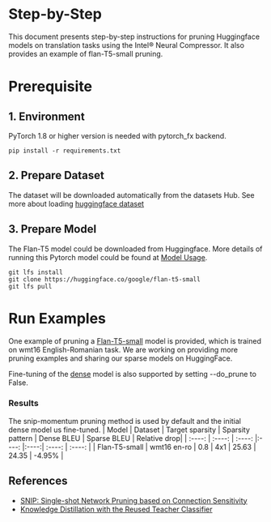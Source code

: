 Step-by-Step
============

This document presents step-by-step instructions for pruning Huggingface models on translation tasks using the Intel® Neural Compressor. It also provides an example of flan-T5-small pruning.

# Prerequisite

## 1. Environment

PyTorch 1.8 or higher version is needed with pytorch_fx backend.

```shell
pip install -r requirements.txt
```

## 2. Prepare Dataset

The dataset will be downloaded automatically from the datasets Hub.
See more about loading [huggingface dataset](https://huggingface.co/docs/datasets/loading_datasets.html)

## 3. Prepare Model

The Flan-T5 model could be downloaded from Huggingface. More details of running this Pytorch model could be found at [Model Usage](https://huggingface.co/google/flan-t5-small#usage). 

```shell
git lfs install
git clone https://huggingface.co/google/flan-t5-small
git lfs pull
```

# Run Examples
One example of pruning a [Flan-T5-small](scripts/run_translation_prune.sh) model is provided, which is trained on wmt16 English-Romanian task. We are working on providing more pruning examples and sharing our sparse models on HuggingFace.  

Fine-tuning of the [dense](scripts/run_translation_finetune.sh) model is also supported by setting --do_prune to False. 


### Results
The snip-momentum pruning method is used by default and the initial dense model us fine-tuned.
|  Model  | Dataset  | Target sparsity | Sparsity pattern | Dense BLEU | Sparse BLEU | Relative drop|
|  :----:  | :----:  | :----: |:----: |:----:| :----: | :----: |
| Flan-T5-small | wmt16 en-ro | 0.8 | 4x1  | 25.63 | 24.35 | -4.95% |


## References
* [SNIP: Single-shot Network Pruning based on Connection Sensitivity](https://arxiv.org/abs/1810.02340)
* [Knowledge Distillation with the Reused Teacher Classifier](https://arxiv.org/abs/2203.14001)





